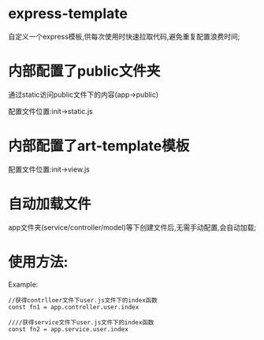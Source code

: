 # express-template

自定义一个express模板,供每次使用时快速拉取代码,避免重复配置浪费时间;

# 内部配置了public文件夹

通过static访问public文件下的内容(app->public)

配置文件位置:init->static.js

# 内部配置了art-template模板

配置文件位置:init->view.js

# 自动加载文件

app文件夹(service/controller/model)等下创建文件后,无需手动配置,会自动加载;

# 使用方法:

Example:
```
//获得contrlloer文件下user.js文件下的index函数
const fn1 = app.controller.user.index

////获得service文件下user.js文件下的index函数
const fn2 = app.service.user.index
```